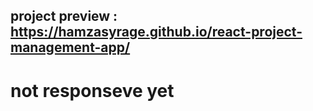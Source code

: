 ## project preview : https://hamzasyrage.github.io/react-project-management-app/

# not responseve yet
